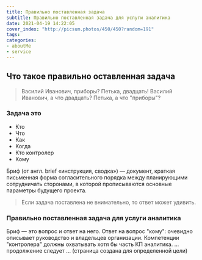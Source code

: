 ```yaml
---
title: Правильно поставленная задача
subtitle: Правильно поставленная задача для услуги аналитика
date: 2021-04-19 14:22:05
cover_index: "http://picsum.photos/450/450?random=191"
tags:
categories:
- aboutMe
- service
---
```


## Что такое правильно оставленная задача

> Василий Иванович, приборы?
> Петька, двадцать!
> Василий Иванович, а что двадцать?
> Петька, а что "приборы"? 

### Задача это

- Кто
- Что
- Как
- Когда
- Кто контролер
- Кому

Бриф (от англ. brief «инструкция, сводка») — документ, краткая письменная форма согласительного порядка между планирующими сотрудничать сторонами, в которой прописываются основные параметры будущего проекта.

> Если задача поставлена не внимательно,
> то ответ может удивить.

### Правильно поставленная задача для услуги аналитика

Бриф — это вопрос и ответ на него. Ответ на вопрос "кому": очевидно описывает руководство и владельцев организации.
Компетенции "контролера" должны охватывать хотя бы часть КП аналитика.
... продолжение следует ...
(страница создана для определенной цели)